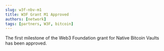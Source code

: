 ```yaml
---
slug: w3f-nbv-m1
title: W3F Grant M1 Approved
authors: [network]
tags: [partners, W3F, bitcoin]
---
```



<head>
  <title>W3F Grant M1 Approved</title>
  <meta charSet="utf-8" />
  <meta property="og:image" content="https://raw.githubusercontent.com/w3f/Grants-Program/master/static/img/Grants_Program.png" />
  <meta property="og:description" content="The first milestone of the Web3 Foundation grant for Native Bitcoin Vaults has been approved." />
  <meta property="og:title" content="W3F Grant M1 Approved" />
  <meta property="og:url" content="https://docs.hashed.network/blog/w3f-nbv-m1" />
</head>

The first milestone of the Web3 Foundation grant for Native Bitcoin Vaults has been approved.
